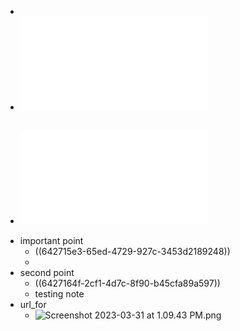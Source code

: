 -
- ![BACB-Final-Fieldwork-Verification-Form-Organization_230310-a.pdf](../assets/BACB-Final-Fieldwork-Verification-Form-Organization_230310-a_1680283075153_0.pdf)
- ![test.pdf](../assets/test_1680283200476_0.pdf)
	-
- important point
	- ((642715e3-65ed-4729-927c-3453d2189248))
	-
- second point
	- ((6427164f-2cf1-4d7c-8f90-b45cfa89a597))
	- testing note
- url_for
	- ![Screenshot 2023-03-31 at 1.09.43 PM.png](../assets/Screenshot_2023-03-31_at_1.09.43_PM_1680282586585_0.png)